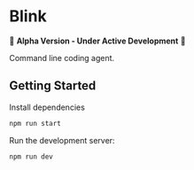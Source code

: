 # Blink

🚧 **Alpha Version - Under Active Development** 🚧

Command line coding agent.

## Getting Started

Install dependencies

```bash
npm run start
```

Run the development server:

```bash
npm run dev
```
